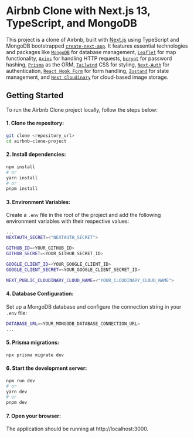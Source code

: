 # Airbnb Clone with Next.js 13, TypeScript, and MongoDB

This project is a clone of Airbnb, built with [Next.js](https://nextjs.org/) using TypeScript and MongoDB bootstrapped [`create-next-app`](https://github.com/vercel/next.js/tree/canary/packages/create-next-app). It features essential technologies and packages like [`MongoDB`](https://www.mongodb.com/docs/) for database management, [`Leaflet`](https://leafletjs.com/) for map functionality, [`Axios`](https://axios-http.com/docs/intro) for handling HTTP requests, [`bcrypt`](https://www.npmjs.com/package/bcrypt) for password hashing, [`Prisma`](https://www.prisma.io/docs) as the ORM, [`Tailwind`](https://tailwindcss.com/docs/installation) CSS for styling, [`Next-Auth`](https://next-auth.js.org/getting-started/example) for authentication, [`React Hook Form`](https://react-hook-form.com/get-started) for form handling, [`Zustand`](https://docs.pmnd.rs/zustand/getting-started/introduction) for state management, and [`Next Cloudinary`](https://cloudinary.com/guides/front-end-development/integrating-cloudinary-with-next-js#:~:text=Next%20Cloudinary%20is%20a%20community,and%20maintained%20by%20the%20community.) for cloud-based image storage.


## Getting Started

To run the Airbnb Clone project locally, follow the steps below:

#### 1. Clone the repository:

```bash
git clone <repository_url>
cd airbnb-clone-project
```
#### 2. Install dependencies:

```bash
npm install
# or
yarn install
# or
pnpm install
```

#### 3. Environment Variables:
Create a `.env` file in the root of the project and add the following environment variables with their respective values:

```bash
...
NEXTAUTH_SECRET=<"NEXTAUTH_SECRET">

GITHUB_ID=<YOUR_GITHUB_ID>
GITHUB_SECRET=<YOUR_GITHUB_SECRET_ID>

GOOGLE_CLIENT_ID=<YOUR_GOOGLE_CLIENT_ID>
GOOGLE_CLIENT_SECRET=<YOUR_GOOGLE_CLIENT_SECRET_ID>

NEXT_PUBLIC_CLOUDINARY_CLOUD_NAME=<"YOUR_CLOUDINARY_CLOUD_NAME">
```
#### 4. Database Configuration:
Set up a MongoDB database and configure the connection string in your `.env` file:
```bash
DATABASE_URL=<YOUR_MONGODB_DATABASE_CONNECTION_URL>
...
```
#### 5. Prisma migrations:
```bash
npx prisma migrate dev
```
#### 6. Start the development server:
```bash
npm run dev
# or
yarn dev
# or
pnpm dev
```
#### 7. Open your browser:
The application should be running at http://localhost:3000.


